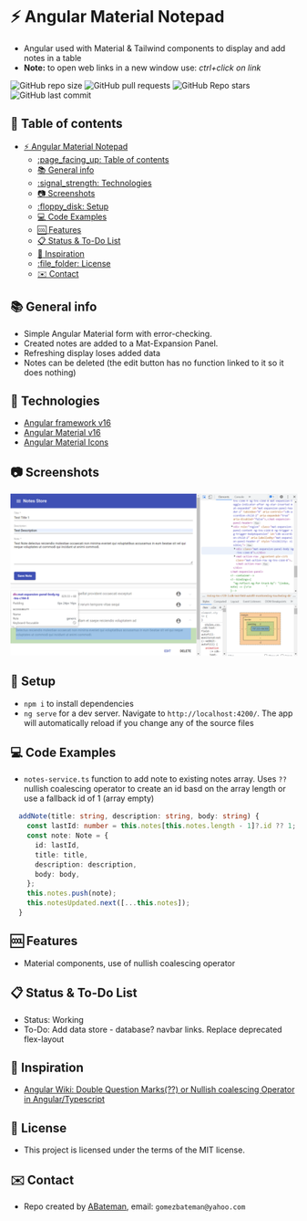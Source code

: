 # :zap: Angular Material Notepad

* Angular used with Material & Tailwind components to display and add notes in a table
* **Note:** to open web links in a new window use: _ctrl+click on link_

![GitHub repo size](https://img.shields.io/github/repo-size/AndrewJBateman/angular-tailwind-notepad?style=plastic)
![GitHub pull requests](https://img.shields.io/github/issues-pr/AndrewJBateman/angular-tailwind-notepad?style=plastic)
![GitHub Repo stars](https://img.shields.io/github/stars/AndrewJBateman/angular-tailwind-notepad?style=plastic)
![GitHub last commit](https://img.shields.io/github/last-commit/AndrewJBateman/angular-tailwind-notepad?style=plastic)

## :page_facing_up: Table of contents

* [:zap: Angular Material Notepad](#zap-angular-material-notepad)
  * [:page\_facing\_up: Table of contents](#page_facing_up-table-of-contents)
  * [:books: General info](#books-general-info)
  * [:signal\_strength: Technologies](#signal_strength-technologies)
  * [:camera: Screenshots](#camera-screenshots)
  * [:floppy\_disk: Setup](#floppy_disk-setup)
  * [:computer: Code Examples](#computer-code-examples)
  * [:cool: Features](#cool-features)
  * [:clipboard: Status \& To-Do List](#clipboard-status--to-do-list)
  * [:clap: Inspiration](#clap-inspiration)
  * [:file\_folder: License](#file_folder-license)
  * [:envelope: Contact](#envelope-contact)

## :books: General info

* Simple Angular Material form with error-checking.
* Created notes are added to a Mat-Expansion Panel.
* Refreshing display loses added data
* Notes can be deleted (the edit button has no function linked to it so it does nothing)

## :signal_strength: Technologies

* [Angular framework v16](https://angular.io/)
* [Angular Material v16](https://material.angular.io/)
* [Angular Material Icons](https://material.io/resources/icons/?style=baseline)

## :camera: Screenshots

![Example screenshot](./imgs/list.png)

## :floppy_disk: Setup

* `npm i` to install dependencies
* `ng serve` for a dev server. Navigate to `http://localhost:4200/`. The app will automatically reload if you change any of the source files

## :computer: Code Examples

* `notes-service.ts` function to add note to existing notes array. Uses `??` nullish coalescing operator to create an id basd on the array length or use a fallback id of 1 (array empty)

```typescript
  addNote(title: string, description: string, body: string) {
    const lastId: number = this.notes[this.notes.length - 1]?.id ?? 1;
    const note: Note = {
      id: lastId,
      title: title,
      description: description,
      body: body,
    };
    this.notes.push(note);
    this.notesUpdated.next([...this.notes]);
  }
```

## :cool: Features

* Material components, use of nullish coalescing operator

## :clipboard: Status & To-Do List

* Status: Working
* To-Do: Add data store - database? navbar links. Replace deprecated flex-layout

## :clap: Inspiration

* [Angular Wiki: Double Question Marks(??) or Nullish coalescing Operator in Angular/Typescript](https://www.angularjswiki.com/angular/double-question-marks-or-nullish-coalescing-operator-in-angular-typescript/)

## :file_folder: License

* This project is licensed under the terms of the MIT license.

## :envelope: Contact

* Repo created by [ABateman](https://github.com/AndrewJBateman), email: `gomezbateman@yahoo.com`
